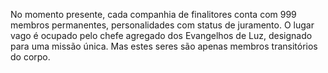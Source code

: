 ﻿No momento presente, cada companhia de finalitores conta com 999  membros permanentes, personalidades com status de juramento. O lugar vago é ocupado pelo chefe agregado dos Evangelhos de Luz, designado para uma missão única. Mas estes seres são apenas membros transitórios do corpo.
